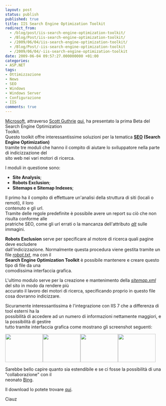```yaml
---
layout: post
status: publish
published: true
title: IIS Search Engine Optimization Toolkit
redirect_from: 
  - /blog/post/iis-search-engine-optimization-toolkit/
  - /Blog/Post/iis-search-engine-optimization-toolkit/
  - /2009/06/04/iis-search-engine-optimization-toolkit/
  - /Blog/Post/-iis-search-engine-optimization-toolkit
  - /2009/06/04/-iis-search-engine-optimization-toolkit
date: 2009-06-04 09:57:27.000000000 +01:00
categories:
- ASP.NET
tags:
- Ottimizzazione
- News
- SEO
- Windows
- Windows Server
- Configurazione
- IIS
comments: true
---
```

<p><a href="http://www.microsoft.com" rel="nofollow" target="_blank">Microsoft</a>, attraverso <a href="http://weblogs.asp.net/scottgu" rel="nofollow" target="_blank">Scott Guthrie</a> <a href="http://weblogs.asp.net/scottgu/archive/2009/06/03/iis-search-engine-optimization-toolkit.aspx" rel="nofollow" target="_blank">qui</a>, ha presentato la prima Beta del Search Engine Optimization     <br />
Toolkit.    <br />
Questo toolkit offre interessantissime soluzioni per la tematica <a href="http://it.wikipedia.org/wiki/Search_engine_optimization" rel="nofollow" target="_blank"><strong>SEO</strong></a><strong> (Search Engine Optimization)</strong>     <br />
tramite tre moduli che hanno il compito di aiutare lo sviluppatore nella parte di indicizzazione del     <br />
sito web nei vari motori di ricerca.</p>
<p>I moduli in questione sono:</p>
<ul>
    <li><strong>Site Analysis</strong>;</li>
    <li><strong>Robots Exclusion</strong>;</li>
    <li><strong>Sitemaps e Sitemap Indexes</strong>;</li>
</ul>
<p>Il primo ha il compito di effettuare un'analisi della struttura di siti (locali o remoti), il loro    <br />
contenuto e gli url.    <br />
Tramite delle regole predefinite &egrave; possibile avere un report su ci&ograve; che non risulta conforme alle     <br />
pratriche SEO, come gli url errati o la mancanza dell'attributo <em><u>alt</u></em> sulle immagini.</p>
<p><strong>Robots Exclusion</strong> serve per specificare al motore di ricerca quali pagine deve escludere     <br />
dall'indicizzazione. Normalmente questa procedura viene gestita tramite un file <em><u>robot.txt</u></em>, ma con il     <br />
<strong>Search Engine Optimization Toolkit</strong> &egrave; possibile mantenere e creare questo tipo di file da una     <br />
comodissima interfaccia grafica.</p>
<p>L'ultimo modulo serve per la creazione e mantenimento della <em><u>sitemap.xml</u></em> del sito in modo da rendere pi&ugrave;     <br />
accurato il lavoro dei motori di ricerca, specificando proprio in questo file cosa dovranno indicizzare.</p>
<p>Sicuramente interessantissima &egrave; l'integrazione con IIS 7 che a differenza di tool esterni ha la    <br />
possibilit&agrave; di accedere ad un numero di informazioni nettamente maggiori, e la possibilit&agrave; di gestire     <br />
tutto tramite interfaccia grafica come mostrano gli screenshot seguenti:</p>
<p><a href="http://scottguimages.s3.amazonaws.com/seo1.png" rel="shadowbox[IIS-Search-Engine-Optimization-Toolkit];options={counterType:'skip',continuous:true,animSequence:'sync'}"><img SinglelineIgnoreCase width="121" height="91" src="http://scottguimages.s3.amazonaws.com/seo1.png" alt="" singlelineignorecase="" /></a><a href="http://scottguimages.s3.amazonaws.com/seo4.png" rel="shadowbox[IIS-Search-Engine-Optimization-Toolkit];options={counterType:'skip',continuous:true,animSequence:'sync'}"><img SinglelineIgnoreCase width="121" height="91" src="http://scottguimages.s3.amazonaws.com/seo4.png" alt="" singlelineignorecase="" /></a><a href="http://scottguimages.s3.amazonaws.com/seo5.png" rel="shadowbox[IIS-Search-Engine-Optimization-Toolkit];options={counterType:'skip',continuous:true,animSequence:'sync'}"><img SinglelineIgnoreCase width="121" height="91" src="http://scottguimages.s3.amazonaws.com/seo5.png" alt="" singlelineignorecase="" /></a><a href="http://scottguimages.s3.amazonaws.com/seo21.png" rel="shadowbox[IIS-Search-Engine-Optimization-Toolkit];options={counterType:'skip',continuous:true,animSequence:'sync'}"><img SinglelineIgnoreCase width="121" height="91" src="http://scottguimages.s3.amazonaws.com/seo21.png" alt="" singlelineignorecase="" /></a></p>
<p>Sarebbe bello capire quanto sia estendibile e se ci fosse la possibilit&agrave; di una &quot;collaborazione&quot; con il    <br />
neonato <a href="http://www.bing.com" rel="nofollow" target="_blank">Bing</a>.</p>
<p>Il download lo potete trovare <a href="http://www.iis.net/extensions/SEOToolkit" rel="nofollow" target="_blank">qui</a>.</p>
<p>Ciauz</p>
